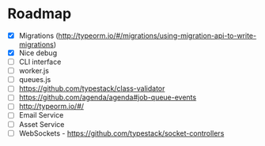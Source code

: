 # Roadmap

* [x] Migrations (http://typeorm.io/#/migrations/using-migration-api-to-write-migrations)
* [x] Nice debug
* [ ] CLI interface
* [ ] worker.js
* [ ] queues.js
* [ ] https://github.com/typestack/class-validator
* [ ] https://github.com/agenda/agenda#job-queue-events
* [ ] http://typeorm.io/#/
* [ ] Email Service
* [ ] Asset Service
* [ ] WebSockets - https://github.com/typestack/socket-controllers
